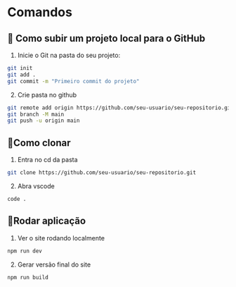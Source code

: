 

# Comandos



## 🚀 Como subir um projeto local para o GitHub

1. Inicie o Git na pasta do seu projeto:

```bash
git init
git add .
git commit -m "Primeiro commit do projeto"
```
2. Crie pasta no github

```bash
git remote add origin https://github.com/seu-usuario/seu-repositorio.git
git branch -M main
git push -u origin main
```
## 🚀Como clonar 

1. Entra no cd da pasta
```bash
git clone https://github.com/seu-usuario/seu-repositorio.git

```
2. Abra vscode

```bash
code .
```
## 🚀Rodar aplicação

1. Ver o site rodando localmente
```bash
npm run dev
```
2. Gerar versão final do site
```bash
npm run build
```
